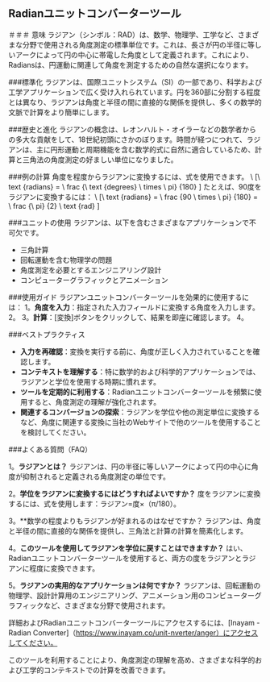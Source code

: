 ## Radianユニットコンバーターツール

＃＃＃ 意味
ラジアン（シンボル：RAD）は、数学、物理学、工学など、さまざまな分野で使用される角度測定の標準単位です。これは、長さが円の半径に等しいアークによって円の中心に帯電した角度として定義されます。これにより、Radiansは、円運動に関連して角度を測定するための自然な選択になります。

###標準化
ラジアンは、国際ユニットシステム（SI）の一部であり、科学および工学アプリケーションで広く受け入れられています。円を360部に分割する程度とは異なり、ラジアンは角度と半径の間に直接的な関係を提供し、多くの数学的文脈で計算をより簡単にします。

###歴史と進化
ラジアンの概念は、レオンハルト・オイラーなどの数学者からの多大な貢献をして、18世紀初頭にさかのぼります。時間が経つにつれて、ラジアンは、主に円形運動と周期機能を含む数学的式に自然に適合しているため、計算と三角法の角度測定の好ましい単位になりました。

###例の計算
角度を程度からラジアンに変換するには、式を使用できます。
\ [\ text {radians} = \ frac {\ text {degrees} \ times \ pi} {180} \]
たとえば、90度をラジアンに変換するには：
\ [\ text {radians} = \ frac {90 \ times \ pi} {180} = \ frac {\ pi} {2} \ text {rad} \]

###ユニットの使用
ラジアンは、以下を含むさまざまなアプリケーションで不可欠です。
- 三角計算
- 回転運動を含む物理学の問題
- 角度測定を必要とするエンジニアリング設計
- コンピューターグラフィックとアニメーション

###使用ガイド
ラジアンユニットコンバーターツールを効果的に使用するには：
1。**角度を入力**：指定された入力フィールドに変換する角度を入力します。
2。
3。**計算**：[変換]ボタンをクリックして、結果を即座に確認します。
4。

###ベストプラクティス
-  **入力を再確認**：変換を実行する前に、角度が正しく入力されていることを確認します。
-  **コンテキストを理解する**：特に数学的および科学的アプリケーションでは、ラジアンと学位を使用する時期に慣れます。
-  **ツールを定期的に利用する**：Radianユニットコンバーターツールを頻繁に使用すると、角度測定の理解が強化されます。
-  **関連するコンバージョンの探索**：ラジアンを学位や他の測定単位に変換するなど、角度に関連する変換に当社のWebサイトで他のツールを使用することを検討してください。

###よくある質問（FAQ）

1。**ラジアンとは？**
ラジアンは、円の半径に等しいアークによって円の中心に角度が抑制されると定義される角度測定の単位です。

2。**学位をラジアンに変換するにはどうすればよいですか？**
度をラジアンに変換するには、式を使用します：ラジアン=度×（π/180）。

3。**数学の程度よりもラジアンが好まれるのはなぜですか？
ラジアンは、角度と半径の間に直接的な関係を提供し、三角法と計算の計算を簡素化します。

4。**このツールを使用してラジアンを学位に戻すことはできますか？**
はい、Radianユニットコンバーターツールを使用すると、両方の度をラジアンとラジアンに程度に変換できます。

5。**ラジアンの実用的なアプリケーションは何ですか？**
ラジアンは、回転運動の物理学、設計計算用のエンジニアリング、アニメーション用のコンピューターグラフィックなど、さまざまな分野で使用されます。

詳細およびRadianユニットコンバーターツールにアクセスするには、[Inayam -Radian Converter]（https://www.inayam.co/unit-nverter/anger）にアクセスしてください。

このツールを利用することにより、角度測定の理解を高め、さまざまな科学的および工学的コンテキストでの計算を改善できます。